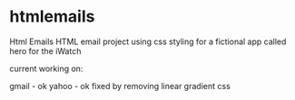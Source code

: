 # htmlemails
Html Emails
HTML email project using css styling for a fictional app called hero for the iWatch

current working on:

gmail   - ok
yahoo - ok
fixed by removing linear gradient css
